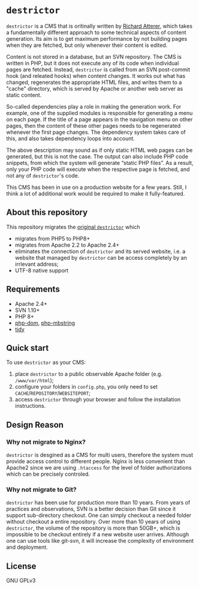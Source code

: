 # `destrictor`

`destrictor` is a CMS that is oritinally written by [Richard Atterer](http://atterer.org/destrictor),
which takes a fundamentally different approach
to some technical aspects of content generation.
Its aim is to get maximum performance by not building pages when they are fetched,
but only whenever their content is edited.

Content is not stored in a database, but an SVN repository.
The CMS is written in PHP, but it does not execute any of its code
when individual pages are fetched.
Instead, `destrictor` is called from an SVN post-commit hook (and releated hooks)
when content changes. It works out what has changed, regenerates the appropriate HTML files,
and writes them to a "cache" directory,
which is served by Apache or another web server as static content.

So-called dependencies play a role in making the generation work.
For example, one of the supplied modules is responsible for generating a menu on each page.
If the title of a page appears in the navigation menu on other pages,
then the content of these other pages needs to be regenerated whenever the first page changes.
The dependency system takes care of this, and also takes dependency loops into account.

The above description may sound as if only static HTML web pages can be generated,
but this is not the case. The output can also include PHP code snippets,
from which the system will generate “static PHP files”. As a result,
only your PHP code will execute when the respective page is fetched,
and not any of `destrictor`'s code.

This CMS has been in use on a production website for a few years.
Still, I think a lot of additional work would be required to make it fully-featured.

## About this repository

This repository migrates the [original `destrictor`](http://atterer.org/destrictor)
which

- migrates from PHP5 to PHP8+
- migrates from Apache 2.2 to Apache 2.4+
- eliminates the connection of `destrictor` and its served website, i.e. a website that managed by `destrictor`
can be access completely by an irrlevant address;
- UTF-8 native support

## Requirements

- Apache 2.4+
- SVN 1.10+
- PHP 8+
- [php-dom](http://php.net/manual/en/book.dom.php), [php-mbstring](http://php.net/manual/en/book.mbstring.php)
- [tidy](http://tidy.sourceforge.net/)

## Quick start

To use `destrictor` as your CMS:

1. place `destrictor` to a public observable Apache folder (e.g. `/www/var/html`);
2. configure your folders in `config.php`, you only need to set `CACHE`/`REPOSITORY`/`WEBSITEPORT`;
3. access `destrictor` through your browser and follow the installation instructions.

## Design Reason

### Why not migrate to Nginx?

`destrictor` is desgined as a CMS for multi users, therefore the system must provide
access control to different people. Nginx is less convenient than Apache2 since
we are using `.htaccess` for the level of folder authorizations which can be precisely
controled.

### Why not migrate to Git?

`destrictor` has been use for production more than 10 years. From years of
practices and observations, SVN is a better decision than Git since it support sub-directory checkout.
One can simply checkout a needed folder without checkout a entire repository.
Over more than 10 years of using `destrictor`, the volume of the repository is more than 50GB+,
which is impossible to be checkout entirely if a new website user arrives.
Although one can use tools like git-svn, it will increase the complexity of environment and deployment.

## License

GNU GPLv3